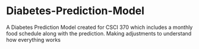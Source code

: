 # Diabetes-Prediction-Model
A Diabetes Prediction Model created for CSCI 370 which includes a monthly food schedule along with the prediction.
Making adjustments to understand how everything works


